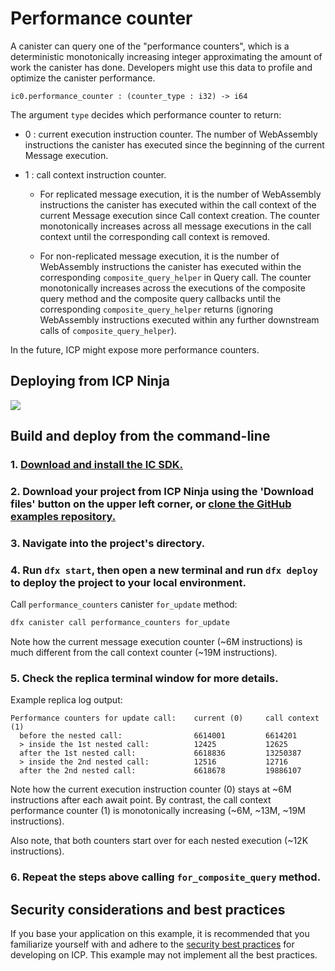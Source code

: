 # Performance counter

A canister can query one of the "performance counters", which is a deterministic monotonically increasing integer approximating the amount of work the canister has done. Developers might use this data to profile and optimize the canister performance.

```Candid
ic0.performance_counter : (counter_type : i32) -> i64
```

The argument `type` decides which performance counter to return:

- 0 : current execution instruction counter.
      The number of WebAssembly instructions the canister has executed
      since the beginning of the current Message execution.

- 1 : call context instruction counter.

  - For replicated message execution, it is the number of WebAssembly instructions
    the canister has executed within the call context of the current Message execution
    since Call context creation. The counter monotonically increases across all message
    executions in the call context until the corresponding call context is removed.

  - For non-replicated message execution, it is the number of WebAssembly instructions
    the canister has executed within the corresponding `composite_query_helper`
    in Query call. The counter monotonically increases across the executions
    of the composite query method and the composite query callbacks
    until the corresponding `composite_query_helper` returns
    (ignoring WebAssembly instructions executed within any further downstream calls
    of `composite_query_helper`).

In the future, ICP might expose more performance counters.

## Deploying from ICP Ninja

[![](https://icp.ninja/assets/open.svg)](https://icp.ninja/editor?g=https://github.com/dfinity/examples/tree/master/rust/performance_counters)

## Build and deploy from the command-line

### 1. [Download and install the IC SDK.](https://internetcomputer.org/docs/building-apps/getting-started/install)

### 2. Download your project from ICP Ninja using the 'Download files' button on the upper left corner, or [clone the GitHub examples repository.](https://github.com/dfinity/examples/)

### 3. Navigate into the project's directory.

### 4. Run `dfx start`, then open a new terminal and run `dfx deploy` to deploy the project to your local environment. 

Call `performance_counters` canister `for_update` method:

```sh
dfx canister call performance_counters for_update
```

Note how the current message execution counter (~6M instructions) is much different from the call context counter (~19M instructions).

### 5. Check the replica terminal window for more details.

Example replica log output:

```text
Performance counters for update call:    current (0)     call context (1)
  before the nested call:                6614001         6614201        
  > inside the 1st nested call:          12425           12625          
  after the 1st nested call:             6618836         13250387       
  > inside the 2nd nested call:          12516           12716          
  after the 2nd nested call:             6618678         19886107       
```

Note how the current execution instruction counter (0) stays at ~6M instructions after each await point.
By contrast, the call context performance counter (1) is monotonically increasing (~6M, ~13M, ~19M instructions).

Also note, that both counters start over for each nested execution (~12K instructions).

### 6. Repeat the steps above calling `for_composite_query` method.

## Security considerations and best practices

If you base your application on this example, it is recommended that you familiarize yourself with and adhere to the [security best practices](https://internetcomputer.org/docs/building-apps/security/overview) for developing on ICP. This example may not implement all the best practices.
